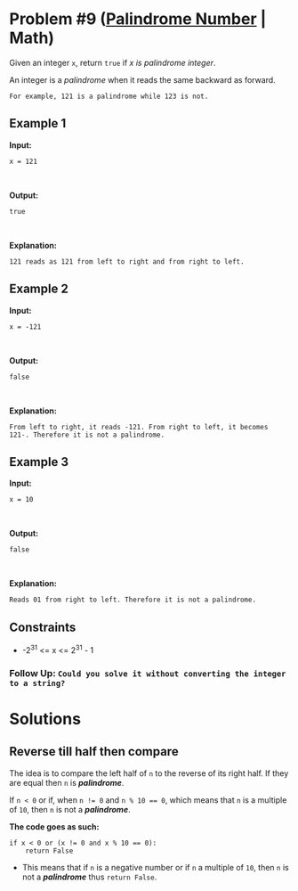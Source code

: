 # Problem #9 ([Palindrome Number](https://leetcode.com/problems/palindrome-number/) | Math)

Given an integer `x`, return `true` if *x is palindrome integer*.

An integer is a *palindrome* when it reads the same backward as forward.

    For example, 121 is a palindrome while 123 is not.

## Example 1
**Input:**

    x = 121
<br/>

**Output:**

    true
<br/>

**Explanation:**

    121 reads as 121 from left to right and from right to left.

## Example 2
**Input:**

    x = -121
<br/>

**Output:**

    false
<br/>

**Explanation:**

    From left to right, it reads -121. From right to left, it becomes 121-. Therefore it is not a palindrome.

## Example 3
**Input:**

    x = 10
<br/>

**Output:**

    false
<br/>

**Explanation:**

    Reads 01 from right to left. Therefore it is not a palindrome.

## Constraints
- -2<sup>31</sup> <= x <= 2<sup>31</sup> - 1

### Follow Up: `Could you solve it without converting the integer to a string?`

# Solutions

## Reverse till half then compare

The idea is to compare the left half of `n` to the reverse of its right half. If they are equal then `n` is ***palindrome***.

If `n < 0` or if, when `n != 0` and `n % 10 == 0`, which means that `n` is a multiple of `10`, then `n` is not a ***palindrome***.
<br/>

**The code goes as such:**
```python3
if x < 0 or (x != 0 and x % 10 == 0):
    return False
```
- This means that if `n` is a negative number or if `n` a multiple of `10`, then `n` is not a ***palindrome*** thus `return False`.
<br/>

```python3

```

